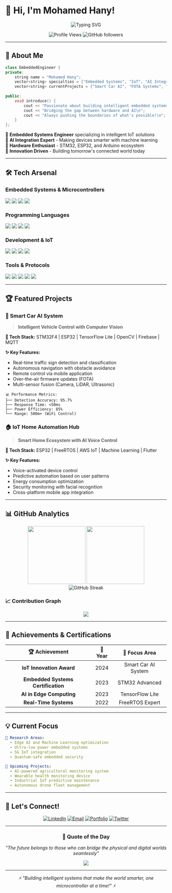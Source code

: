 # 👋 Hi, I'm Mohamed Hany!

<div align="center">

![Typing SVG](https://readme-typing-svg.herokuapp.com?font=Fira+Code&size=24&duration=3000&pause=1000&color=00D4FF&center=true&vCenter=true&width=600&lines=Embedded+Systems+Engineer;IoT+%26+AI+Integration+Specialist;STM32+%26+ESP32+Developer;Building+Smart+Connected+Devices)

</div>

<p align="center">
  <img src="https://komarev.com/ghpvc/?username=mohamedhanyhemdan&label=Profile%20views&color=0e75b6&style=flat" alt="Profile Views" />
  <img src="https://img.shields.io/github/followers/mohamedhanyhemdan?label=Followers&style=social" alt="GitHub followers" />
</p>

---

## 🚀 About Me

```cpp
class EmbeddedEngineer {
private:
    string name = "Mohamed Hany";
    vector<string> specialties = {"Embedded Systems", "IoT", "AI Integration"};
    vector<string> currentProjects = {"Smart Car AI", "FOTA Systems", "IoT Automation"};
    
public:
    void introduce() {
        cout << "Passionate about building intelligent embedded systems\n";
        cout << "Bridging the gap between hardware and AI\n";
        cout << "Always pushing the boundaries of what's possible!\n";
    }
};
```

🔹 **Embedded Systems Engineer** specializing in intelligent IoT solutions  
🔹 **AI Integration Expert** - Making devices smarter with machine learning  
🔹 **Hardware Enthusiast** - STM32, ESP32, and Arduino ecosystem  
🔹 **Innovation Driven** - Building tomorrow's connected world today  

---

## 🛠️ Tech Arsenal

### **Embedded Systems & Microcontrollers**
<p>
  <img src="https://img.shields.io/badge/STM32-03234B?style=for-the-badge&logo=stmicroelectronics&logoColor=white" />
  <img src="https://img.shields.io/badge/ESP32-E7352C?style=for-the-badge&logo=espressif&logoColor=white" />
  <img src="https://img.shields.io/badge/Arduino-00979D?style=for-the-badge&logo=arduino&logoColor=white" />
  <img src="https://img.shields.io/badge/Raspberry_Pi-A22846?style=for-the-badge&logo=raspberry-pi&logoColor=white" />
</p>

### **Programming Languages**
<p>
  <img src="https://img.shields.io/badge/C-00599C?style=for-the-badge&logo=c&logoColor=white" />
  <img src="https://img.shields.io/badge/C++-00599C?style=for-the-badge&logo=c%2B%2B&logoColor=white" />
  <img src="https://img.shields.io/badge/Python-3776AB?style=for-the-badge&logo=python&logoColor=white" />
  <img src="https://img.shields.io/badge/Assembly-000000?style=for-the-badge&logo=assemblyscript&logoColor=white" />
</p>

### **Development & IoT**
<p>
  <img src="https://img.shields.io/badge/FreeRTOS-00A86B?style=for-the-badge&logo=freertos&logoColor=white" />
  <img src="https://img.shields.io/badge/PlatformIO-FF7F00?style=for-the-badge&logo=platformio&logoColor=white" />
  <img src="https://img.shields.io/badge/MQTT-660066?style=for-the-badge&logo=mqtt&logoColor=white" />
  <img src="https://img.shields.io/badge/Firebase-FFCA28?style=for-the-badge&logo=firebase&logoColor=black" />
</p>

### **Tools & Protocols**
<p>
  <img src="https://img.shields.io/badge/CAN_Bus-FF6B35?style=for-the-badge" />
  <img src="https://img.shields.io/badge/I2C-4285F4?style=for-the-badge" />
  <img src="https://img.shields.io/badge/SPI-FF9500?style=for-the-badge" />
  <img src="https://img.shields.io/badge/UART-34A853?style=for-the-badge" />
  <img src="https://img.shields.io/badge/PWM-EA4335?style=for-the-badge" />
</p>

---

## 🏆 Featured Projects

### 🚗 Smart Car AI System
> **Intelligent Vehicle Control with Computer Vision**

**🔧 Tech Stack:** STM32F4 | ESP32 | TensorFlow Lite | OpenCV | Firebase | MQTT

**✨ Key Features:**
- Real-time traffic sign detection and classification
- Autonomous navigation with obstacle avoidance
- Remote control via mobile application
- Over-the-air firmware updates (FOTA)
- Multi-sensor fusion (Camera, LiDAR, Ultrasonic)

```
📊 Performance Metrics:
├── Detection Accuracy: 95.7%
├── Response Time: <50ms
├── Power Efficiency: 85%
└── Range: 500m+ (WiFi Control)
```

### 🏠 IoT Home Automation Hub
> **Smart Home Ecosystem with AI Voice Control**

**🔧 Tech Stack:** ESP32 | FreeRTOS | AWS IoT | Machine Learning | Flutter

**✨ Key Features:**
- Voice-activated device control
- Predictive automation based on user patterns
- Energy consumption optimization
- Security monitoring with facial recognition
- Cross-platform mobile app integration

---

## 📊 GitHub Analytics

<div align="center">
  <img height="180em" src="https://github-readme-stats-sigma-five.vercel.app/api?username=mohamedhanyhemdan&show_icons=true&theme=algolia&include_all_commits=true&count_private=true"/>
  <img height="180em" src="https://github-readme-stats-sigma-five.vercel.app/api/top-langs/?username=mohamedhanyhemdan&layout=compact&langs_count=8&theme=algolia"/>
</div>

<div align="center">
  <img src="https://github-readme-streak-stats.herokuapp.com/?user=mohamedhanyhemdan&theme=algolia" alt="GitHub Streak" />
</div>

### 📈 Contribution Graph
<div align="center">
  <img src="https://github-readme-activity-graph.vercel.app/graph?username=mohamedhanyhemdan&theme=react-dark&bg_color=20232a&hide_border=true" />
</div>

---

## 🏅 Achievements & Certifications

<div align="center">

| 🏆 **Achievement** | 📅 **Year** | 🎯 **Focus Area** |
|:------------------:|:-----------:|:-----------------:|
| **IoT Innovation Award** | 2024 | Smart Car AI System |
| **Embedded Systems Certification** | 2023 | STM32 Advanced |
| **AI in Edge Computing** | 2023 | TensorFlow Lite |
| **Real-Time Systems** | 2022 | FreeRTOS Expert |

</div>

---

## 💡 Current Focus

```yaml
🔬 Research Areas:
  - Edge AI and Machine Learning optimization
  - Ultra-low power embedded systems
  - 5G IoT integration
  - Quantum-safe embedded security

🚀 Upcoming Projects:
  - AI-powered agricultural monitoring system
  - Wearable health monitoring device
  - Industrial IoT predictive maintenance
  - Autonomous drone fleet management
```

---

## 📡 Let's Connect!

<div align="center">

[![LinkedIn](https://img.shields.io/badge/LinkedIn-0077B5?style=for-the-badge&logo=linkedin&logoColor=white)](https://linkedin.com/in/your-profile)
[![Email](https://img.shields.io/badge/Email-D14836?style=for-the-badge&logo=gmail&logoColor=white)](mailto:your.email@gmail.com)
[![Portfolio](https://img.shields.io/badge/Portfolio-FF5722?style=for-the-badge&logo=todoist&logoColor=white)](https://your-portfolio.com)
[![Twitter](https://img.shields.io/badge/Twitter-1DA1F2?style=for-the-badge&logo=twitter&logoColor=white)](https://twitter.com/your-handle)

</div>

---

<div align="center">

### 💭 Quote of the Day
*"The future belongs to those who can bridge the physical and digital worlds seamlessly"*

<img src="https://capsule-render.vercel.app/api?type=waving&color=gradient&height=100&section=footer&animation=fadeIn" />

</div>

---

<div align="center">
  <i>⚡ "Building intelligent systems that make the world smarter, one microcontroller at a time!" ⚡</i>
</div>
